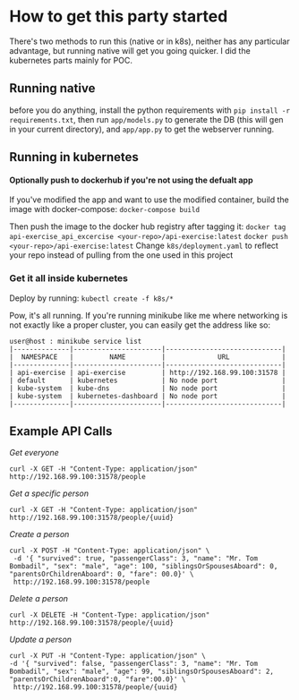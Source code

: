 # How to get this party started

There's two methods to run this (native or in k8s), neither has any particular advantage, but running native will get you going quicker. I did the kubernetes parts mainly for POC.

## Running native

before you do anything, install the python requirements with `pip install -r requirements.txt`, then run `app/models.py` to generate the DB (this will gen in your current directory), and `app/app.py` to get the webserver running.

## Running in kubernetes
#### Optionally push to dockerhub if you're not using the defualt app
If you've modified the app and want to use the modified container, build the image with docker-compose:
`docker-compose build`

Then push the image to the docker hub registry after tagging it:
`docker tag api-exercise_api_excercise <your-repo>/api-exercise:latest`
`docker push <your-repo>/api-exercise:latest`
Change `k8s/deployment.yaml` to reflect your repo instead of pulling from the one used in this project
### Get it all inside kubernetes
Deploy by running:
`kubectl create -f k8s/*`

Pow, it's all running. If you're running minikube like me where networking is not exactly like a proper cluster, you can easily get the address like so:
```
user@host : minikube service list
|--------------|----------------------|-----------------------------|
|  NAMESPACE   |         NAME         |             URL             |
|--------------|----------------------|-----------------------------|
| api-exercise | api-exercise         | http://192.168.99.100:31578 |
| default      | kubernetes           | No node port                |
| kube-system  | kube-dns             | No node port                |
| kube-system  | kubernetes-dashboard | No node port                |
|--------------|----------------------|-----------------------------|
```


## Example API Calls

*Get everyone*
```
curl -X GET -H "Content-Type: application/json"  http://192.168.99.100:31578/people
```
*Get a specific person*
```
curl -X GET -H "Content-Type: application/json"  http://192.168.99.100:31578/people/{uuid}
```
*Create a person*
```
curl -X POST -H "Content-Type: application/json" \                                                                                                                                                                                     
 -d '{ "survived": true, "passengerClass": 3, "name": "Mr. Tom Bombadil", "sex": "male", "age": 100, "siblingsOrSpousesAboard": 0, "parentsOrChildrenAboard": 0, "fare": 00.0}' \
 http://192.168.99.100:31578/people
```
*Delete a person*
```
curl -X DELETE -H "Content-Type: application/json"  http://192.168.99.100:31578/people/{uuid}
```
*Update a person*
```
curl -X PUT -H "Content-Type: application/json" \                                                                                                                                                                                     -d '{ "survived": false, "passengerClass": 3, "name": "Mr. Tom Bombadil", "sex": "male", "age": 99, "siblingsOrSpousesAboard": 2, "parentsOrChildrenAboard":0, "fare":00.0}' \
 http://192.168.99.100:31578/people/{uuid}
```
